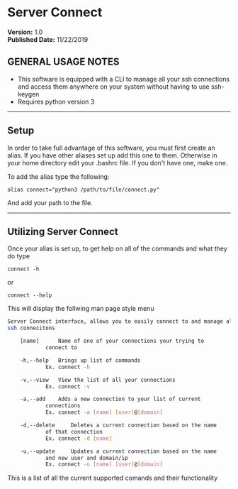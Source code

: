 # Server Connect
**Version:** 1.0<br />
**Published Date:** 11/22/2019

GENERAL USAGE NOTES
----------------------
- This software is equipped with a CLI to manage all your ssh connections
and access them anywhere on your system without having to use ssh-keygen
- Requires python version 3

---------

Setup
----------

In order to take full advantage of this software, you must first create an
alias. If you have other aliases set up add this one to them. Otherwise
in your home directory edit your .bashrc file. If you don't have one, make
one.

To add the alias type the following:

    alias connect="python3 /path/to/file/connect.py"

And add your path to the file.

------------------------

Utilizing Server Connect
----------------------

Once your alias is set up, to get help on all of the commands and what they 
do type 

	connect -h

or

	connect --help

This will display the follwing man page style menu
```bash
Server Connect interface, allows you to easily connect to and manage all your 
ssh connecitons

	[name] 		Name of one of your connections your trying to
			connect to

	-h,--help	Brings up list of commands
			Ex. connect -h

	-v,--view	View the list of all your connections
			Ex. connect -v

	-a,--add 	Adds a new connection to your list of current 
			connections
			Ex. connect -a [name] [user]@[domain]

	-d,--delete 	Deletes a current connection based on the name 
			of that connection
			Ex. connect -d [name]

	-u,--update 	Updates a current connection based on the name 
			and new user and domain/ip
			Ex. connect -u [name] [user]@[domain]
```
This is a list of all the current supported comands and their functionality
